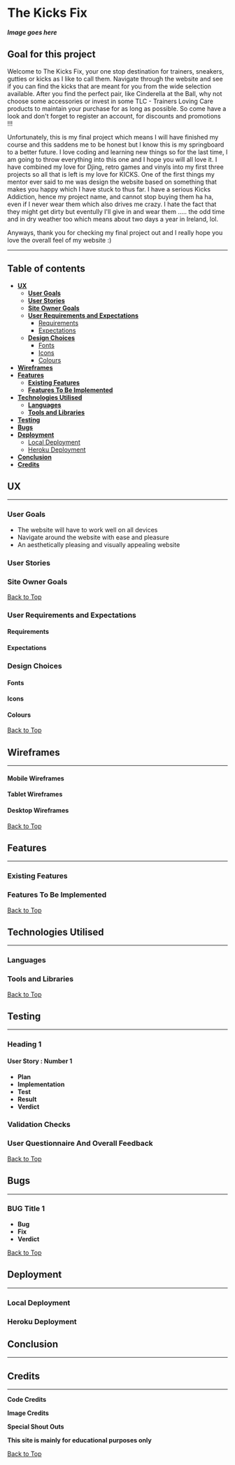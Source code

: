 # **The Kicks Fix**

***Image goes here***

## **Goal for this project**
Welcome to The Kicks Fix, your one stop destination for trainers, sneakers, gutties or kicks as I like to call them.
Navigate through the website and see if you can find the kicks that are meant for you from the wide selection available.
After you find the perfect pair, like Cinderella at the Ball, why not choose some accessories or invest in some TLC - Trainers Loving Care products
to maintain your purchase for as long as possible.
So come have a look and don't forget to register an account, for discounts and promotions !!!

Unfortunately, this is my final project which means I will have finished my course and this saddens me to be honest but I know this is my springboard to a better future.
I love coding and learning new things so for the last time, I am going to throw everything into this one and I hope you will all love it.
I have combined my love for Djing, retro games and vinyls into my first three projects so all that is left is my love for KICKS.
One of the first things my mentor ever said to me was design the website based on something that makes you happy which I have stuck to thus far.
I have a serious Kicks Addiction, hence my project name, and cannot stop buying them ha ha, even if I never wear them which also drives me crazy. I hate the fact that they
might get dirty but eventully I'll give in and wear them ..... the odd time and in dry weather too which means about two days a year in Ireland, lol. 

Anyways, thank you for checking my final project out and I really hope you love the overall feel of my website :)

---

## Table of contents 
- [**UX**](#ux)
  * [**User Goals**](#user-goals)
  * [**User Stories**](#user-stories)
  * [**Site Owner Goals**](#site-owner-goals-)
  * [**User Requirements and Expectations**](#user-requirements-and-expectations)
    + [Requirements](#requirements)
    + [Expectations](#expectations)
  * [**Design Choices**](#design-choices)
    + [Fonts](#fonts)
    + [Icons](#icons)
    + [Colours](#colours)
- [**Wireframes**](#wireframes)
- [**Features**](#features)
  * [**Existing Features**](#existing-features)
  * [**Features To Be Implemented**](#features-to-be-implemented)
- [**Technologies Utilised**](#technologies-utilised)
  * [**Languages**](#languages)
  * [**Tools and Libraries**](#tools-and-libraries)
- [**Testing**](#testing)
- [**Bugs**](#bugs)
- [**Deployment**](#deployment)
  * [Local Deployment](#local-deployment)
  * [Heroku Deployment](#heroku-deployment)
- [**Conclusion**](#conclusion)
- [**Credits**](#credits)


## **UX**
---

### **User Goals**
* The website will have to work well on all devices
* Navigate around the website with ease and pleasure
* An aesthetically pleasing and visually appealing website


### **User Stories**

### **Site Owner Goals**

[Back to Top](#table-of-contents)

### **User Requirements and Expectations**

#### Requirements 

#### Expectations

### **Design Choices**

#### Fonts

#### Icons

#### Colours

[Back to Top](#table-of-contents)

## **Wireframes**
---

#### Mobile Wireframes
#### Tablet Wireframes
#### Desktop Wireframes

[Back to Top](#table-of-contents)

## **Features**
---

### **Existing Features**

### **Features To Be Implemented**

[Back to Top](#table-of-contents)

## **Technologies Utilised**
---

### **Languages**

### **Tools and Libraries**

[Back to Top](#table-of-contents)

## **Testing**
---

### Heading 1

#### User Story : Number 1

* **Plan**
* **Implementation**
* **Test**  
* **Result**
* **Verdict**




### **Validation Checks**

### **User Questionnaire And Overall Feedback**

[Back to Top](#table-of-contents)


## **Bugs**
---

### **BUG Title 1**

* **Bug**
* **Fix**
* **Verdict**


[Back to Top](#table-of-contents)


## **Deployment**
---
### Local Deployment

### Heroku Deployment 


## **Conclusion**
---


## **Credits**
---

**Code Credits**

**Image Credits**

**Special Shout Outs**



**This site is mainly for educational purposes only**

[Back to Top](#table-of-contents)